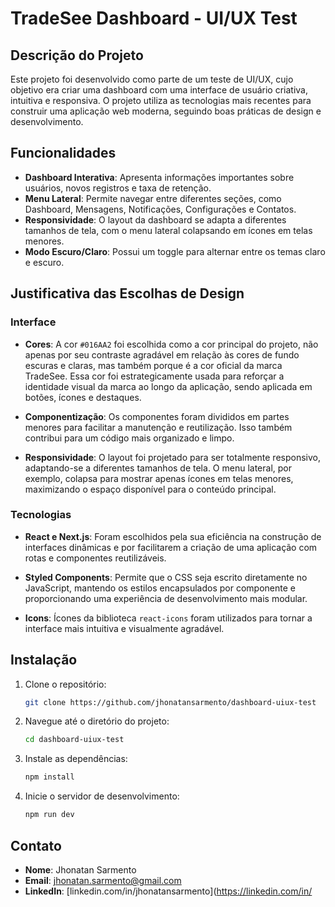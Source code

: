 # TradeSee Dashboard - UI/UX Test

## Descrição do Projeto

Este projeto foi desenvolvido como parte de um teste de UI/UX, cujo objetivo era criar uma dashboard com uma interface de usuário criativa, intuitiva e responsiva. O projeto utiliza as tecnologias mais recentes para construir uma aplicação web moderna, seguindo boas práticas de design e desenvolvimento.

## Funcionalidades

- **Dashboard Interativa**: Apresenta informações importantes sobre usuários, novos registros e taxa de retenção.
- **Menu Lateral**: Permite navegar entre diferentes seções, como Dashboard, Mensagens, Notificações, Configurações e Contatos.
- **Responsividade**: O layout da dashboard se adapta a diferentes tamanhos de tela, com o menu lateral colapsando em ícones em telas menores.
- **Modo Escuro/Claro**: Possui um toggle para alternar entre os temas claro e escuro.

## Justificativa das Escolhas de Design

### Interface

- **Cores**: A cor `#016AA2` foi escolhida como a cor principal do projeto, não apenas por seu contraste agradável em relação às cores de fundo escuras e claras, mas também porque é a cor oficial da marca TradeSee. Essa cor foi estrategicamente usada para reforçar a identidade visual da marca ao longo da aplicação, sendo aplicada em botões, ícones e destaques.

- **Componentização**: Os componentes foram divididos em partes menores para facilitar a manutenção e reutilização. Isso também contribui para um código mais organizado e limpo.

- **Responsividade**: O layout foi projetado para ser totalmente responsivo, adaptando-se a diferentes tamanhos de tela. O menu lateral, por exemplo, colapsa para mostrar apenas ícones em telas menores, maximizando o espaço disponível para o conteúdo principal.

### Tecnologias

- **React e Next.js**: Foram escolhidos pela sua eficiência na construção de interfaces dinâmicas e por facilitarem a criação de uma aplicação com rotas e componentes reutilizáveis.

- **Styled Components**: Permite que o CSS seja escrito diretamente no JavaScript, mantendo os estilos encapsulados por componente e proporcionando uma experiência de desenvolvimento mais modular.

- **Icons**: Ícones da biblioteca `react-icons` foram utilizados para tornar a interface mais intuitiva e visualmente agradável.

## Instalação

1. Clone o repositório:
   ```bash
   git clone https://github.com/jhonatansarmento/dashboard-uiux-test
   ```
2. Navegue até o diretório do projeto:
   ```bash
   cd dashboard-uiux-test
   ```
3. Instale as dependências:
   ```bash
   npm install
   ```
4. Inicie o servidor de desenvolvimento:
   ```bash
   npm run dev
   ```

## Contato

- **Nome**: Jhonatan Sarmento
- **Email**: [jhonatan.sarmento@gmail.com](mailto:jhonatan.sarmento@gmail.com)
- **LinkedIn**: [linkedin.com/in/jhonatansarmento](https://linkedin.com/in/

